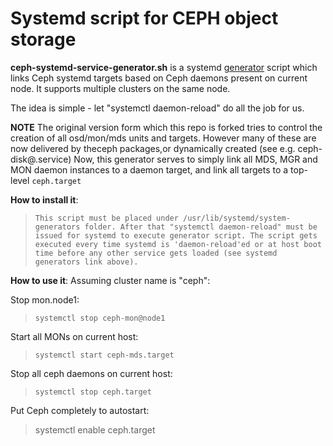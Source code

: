 # Systemd script for CEPH object storage

**ceph-systemd-service-generator.sh** is a systemd [generator](http://www.freedesktop.org/wiki/Software/systemd/Generators/) script which links Ceph systemd targets based on Ceph daemons present on current node. It supports multiple clusters on the same node.

The idea is simple - let "systemctl daemon-reload" do all the job for us.

**NOTE** The original version form which this repo is forked tries to control the creation of all osd/mon/mds units and targets.  However many of these are now delivered by theceph packages,or dynamically created (see e.g. ceph-disk@.service)
Now, this generator serves to simply link all MDS, MGR and MON daemon instances to a daemon target, and link all targets to a top-level `ceph.target`

**How to install it**:
> ```This script must be placed under /usr/lib/systemd/system-generators folder. After that "systemctl daemon-reload" must be issued for systemd to execute generator script. The script gets executed every time systemd is 'daemon-reload'ed or at host boot time before any other service gets loaded (see systemd generators link above).```

**How to use it**:
Assuming cluster name is "ceph":

Stop mon.node1:
> ```systemctl stop ceph-mon@node1```

Start all MONs on current host:
> ```systemctl start ceph-mds.target```

Stop all ceph daemons on current host:
> ```systemctl stop ceph.target```

Put Ceph completely to autostart:
> systemctl enable ceph.target
